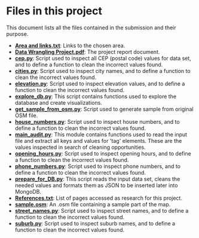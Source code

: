 # Files in this project

This document lists all the files contained in the submission and their purpose.

- **[Area and links.txt](https://github.com/vbernardes/osm-data-cleaning/blob/master/Area%20and%20links.txt)**: Links to the chosen area.
- **[Data Wrangling Project.pdf](https://github.com/vbernardes/osm-data-cleaning/blob/master/Data%20Wrangling%20Project.pdf)**: The project report document.
- **[cep.py](https://github.com/vbernardes/osm-data-cleaning/blob/master/cep.py)**: Script used to inspect all CEP (postal code) values for data set, and to define a function to clean the incorrect values found.
- **[cities.py](https://github.com/vbernardes/osm-data-cleaning/blob/master/cities.py)**: Script used to inspect city names, and to define a function to clean the incorrect values found.
- **[elevation.py](https://github.com/vbernardes/osm-data-cleaning/blob/master/elevation.py)**: Script used to inspect elevation values, and to define a function to clean the incorrect values found.
- **[explore_db.py](https://github.com/vbernardes/osm-data-cleaning/blob/master/explore_db.py)**: This script contains functions used to explore the database and create visualizations.
- **[get_sample_from_osm.py](https://github.com/vbernardes/osm-data-cleaning/blob/master/get_sample_from_osm.py)**: Script used to generate sample from original OSM file.
- **[house_numbers.py](https://github.com/vbernardes/osm-data-cleaning/blob/master/house_numbers.py)**: Script used to inspect house numbers, and to define a function to clean the incorrect values found.
- **[main_audit.py](https://github.com/vbernardes/osm-data-cleaning/blob/master/main_audit.py)**: This module contains functions used to read the input file and extract all keys and values for 'tag' elements. These are the values inspected in search of cleaning opportunities.
- **[opening_hours.py](https://github.com/vbernardes/osm-data-cleaning/blob/master/opening_hours.py)**: Script used to inspect opening hours, and to define a function to clean the incorrect values found.
- **[phone_numbers.py](https://github.com/vbernardes/osm-data-cleaning/blob/master/phone_numbers.py)**: Script used to inspect phone numbers, and to define a function to clean the incorrect values found.
- **[prepare_for_DB.py](https://github.com/vbernardes/osm-data-cleaning/blob/master/prepare_for_DB.py)**: This script reads the input data set, cleans the needed values and formats them as JSON to be inserted later into MongoDB.
- **[References.txt](https://github.com/vbernardes/osm-data-cleaning/blob/master/References.txt)**: List of pages accessed as research for this project.
- **[sample.osm](https://github.com/vbernardes/osm-data-cleaning/blob/master/sample.osm)**: An .osm file containing a sample part of the map.
- **[street_names.py](https://github.com/vbernardes/osm-data-cleaning/blob/master/street_names.py)**: Script used to inspect street names, and to define a function to clean the incorrect values found.
- **[suburb.py](https://github.com/vbernardes/osm-data-cleaning/blob/master/suburb.py)**: Script used to inspect suburb names, and to define a function to clean the incorrect values found.
